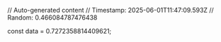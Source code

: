 // Auto-generated content
// Timestamp: 2025-06-01T11:47:09.593Z
// Random: 0.466084787476438

const data = 0.7272358814409621;